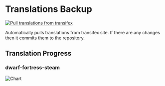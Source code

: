 # Translations Backup

[![Pull translations from transifex](https://github.com/dfint/translations-backup/actions/workflows/pull-translations.yml/badge.svg)](https://github.com/dfint/translations-backup/actions/workflows/pull-translations.yml)

Automatically pulls translations from transifex site. If there are any changes then it commits them to the repository.

## Translation Progress

### dwarf-fortress-steam

![Chart](https://quickchart.io/chart/render/sf-94b5f1ec-94c1-445c-adca-4cb3e37806e5)
<!--
### dwarf-fortress

![Chart](https://quickchart.io/chart/render/sf-dae2bdd1-32c9-4e1a-b39e-dc49eccb2881)
-->